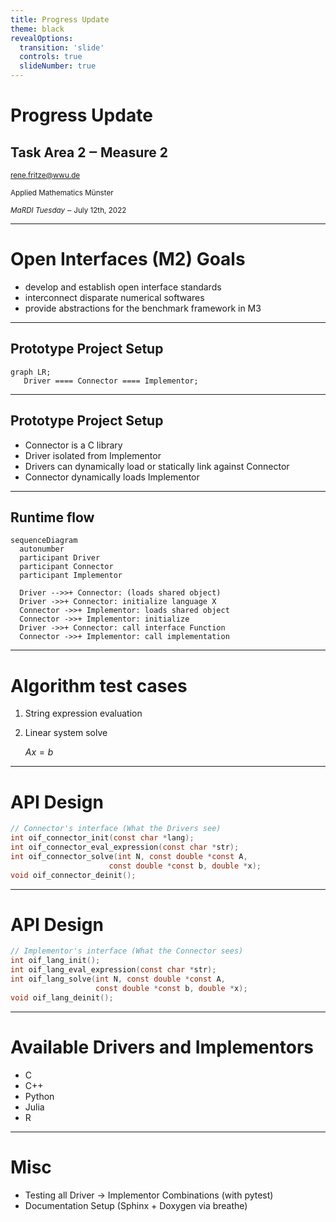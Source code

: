 ```yaml
---
title: Progress Update
theme: black
revealOptions:
  transition: 'slide'
  controls: true
  slideNumber: true
---
```


# Progress Update

## Task Area 2 ‒ Measure 2

<small>rene.fritze@wwu.de</small>

<small>Applied Mathematics Münster</small>

<small>*MaRDI Tuesday* ‒ July 12th, 2022</small>

<small></small>

---

# Open Interfaces (M2) Goals

- develop and establish open interface standards
- interconnect disparate numerical softwares
- provide abstractions for the benchmark framework in M3

---

## Prototype Project Setup

```mermaid
graph LR;
   Driver ==== Connector ==== Implementor;
```

---

## Prototype Project Setup

- Connector is a C library
- Driver isolated from Implementor
- Drivers can dynamically load or statically link against Connector
- Connector dynamically loads Implementor

---

## Runtime flow

```mermaid
sequenceDiagram
  autonumber
  participant Driver
  participant Connector
  participant Implementor

  Driver -->>+ Connector: (loads shared object)
  Driver ->>+ Connector: initialize language X
  Connector ->>+ Implementor: loads shared object
  Connector ->>+ Implementor: initialize
  Driver ->>+ Connector: call interface Function
  Connector ->>+ Implementor: call implementation
```

---

# Algorithm test cases

1. String expression evaluation
2. Linear system solve

   $Ax=b$

---

# API Design

```C
// Connector's interface (What the Drivers see)
int oif_connector_init(const char *lang);
int oif_connector_eval_expression(const char *str);
int oif_connector_solve(int N, const double *const A,
                      const double *const b, double *x);
void oif_connector_deinit();
```

---

# API Design

```C
// Implementor's interface (What the Connector sees)
int oif_lang_init();
int oif_lang_eval_expression(const char *str);
int oif_lang_solve(int N, const double *const A,
                   const double *const b, double *x);
void oif_lang_deinit();
```

<!-- ---

# Python -> Julia Example

```mermaid
sequenceDiagram
  autonumber
  participant Driver
  participant Connector
  participant Implementor

  Driver ->>+ Connector: ctypes.CDLL("liboif_connector.so")
  Driver ->>+ Connector: oif_connector_init("julia")
  Connector ->>+ Implementor: dlopen("liboif_julia.so")
  Connector ->>+ Implementor: oif_lang_init()
  Driver ->>+ Connector: oif_connector_eval_expression("print(6*7)")
  Connector ->>+ Implementor: oif_lang_eval_expression("print(6*7)")
``` -->

---

# Available Drivers and Implementors

- C
- C++
- Python
- Julia
- R

---

# Misc

- Testing all Driver -> Implementor Combinations (with pytest)
- Documentation Setup (Sphinx + Doxygen via breathe)
